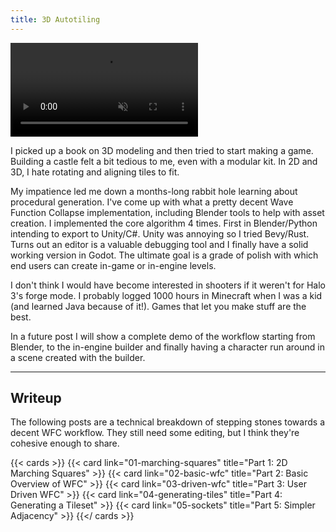 ```yaml
---
title: 3D Autotiling
---
```


<video src="demo.mp4" autoplay muted loop></video>

I picked up a book on 3D modeling and then tried to start making a game.
Building a castle felt a bit tedious to me, even with a modular kit. In 2D and
3D, I hate rotating and aligning tiles to fit. 

My impatience led me down a months-long rabbit hole learning about procedural
generation. I've come up with what a pretty decent Wave Function Collapse
implementation, including Blender tools to help with asset creation. I
implemented the core algorithm 4 times. First in Blender/Python intending to
export to Unity/C#. Unity was annoying so I tried Bevy/Rust. Turns out an
editor is a valuable debugging tool and I finally have a solid working version
in Godot. The ultimate goal is a grade of polish with which end users can
create in-game or in-engine levels.

I don't think I would have become interested in shooters if it weren't for Halo
3's forge mode. I probably logged 1000 hours in Minecraft when I was a kid (and
learned Java because of it!). Games that let you make stuff are the best.

In a future post I will show a complete demo of the workflow starting from
Blender, to the in-engine builder and finally having a character run around
in a scene created with the builder. 

---

## Writeup

The following posts are a technical breakdown of stepping stones
towards a decent WFC workflow. They still need some editing,
but I think they're cohesive enough to share.

{{< cards >}}
    {{< card
        link="01-marching-squares"
        title="Part 1: 2D Marching Squares"
    >}}
    {{< card
        link="02-basic-wfc"
        title="Part 2: Basic Overview of WFC"
    >}}
    {{< card
        link="03-driven-wfc"
        title="Part 3: User Driven WFC"
    >}}
    {{< card
        link="04-generating-tiles"
        title="Part 4: Generating a Tileset"
    >}}
    {{< card
        link="05-sockets"
        title="Part 5: Simpler Adjacency"
    >}}
{{</ cards >}}



